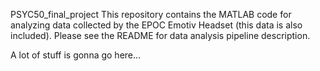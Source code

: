 PSYC50_final_project
This repository contains the MATLAB code for analyzing data collected by the EPOC Emotiv Headset (this data is also included). Please see the README for data analysis pipeline description.

A lot of stuff is gonna go here...
